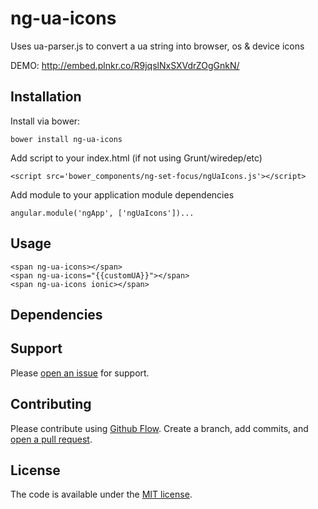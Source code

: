 # ng-ua-icons

Uses ua-parser.js to convert a ua string into browser, os & device icons

DEMO: http://embed.plnkr.co/R9jqslNxSXVdrZOgGnkN/

## Installation

Install via bower:

```bower install ng-ua-icons```

Add script to your index.html (if not using Grunt/wiredep/etc)

```<script src='bower_components/ng-set-focus/ngUaIcons.js'></script>```

Add module to your application module dependencies

```angular.module('ngApp', ['ngUaIcons'])...```

## Usage

```
<span ng-ua-icons></span>
<span ng-ua-icons="{{customUA}}"></span>
<span ng-ua-icons ionic></span>
```

## Dependencies


## Support

Please [open an issue](https://github.com/christurnbull/ng-ua-icons/issues/new) for support.

## Contributing

Please contribute using [Github Flow](https://guides.github.com/introduction/flow/). Create a branch, add commits, and [open a pull request](https://github.com/christurnbull/ng-ua-icons/compare/).

## License

The code is available under the [MIT license](LICENSE.txt).
